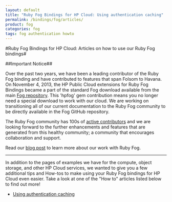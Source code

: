 ```yaml
---
layout: default
title: "Ruby Fog Bindings for HP Cloud: Using authentication caching"
permalink: /bindings/fog/articles/
product: fog
categories: fog
tags: fog authentication howto
---
```

#Ruby Fog Bindings for HP Cloud: Articles on how to use our Ruby Fog bindings#

##Important Notice##

Over the past two years, we have been a leading contributor of the Ruby Fog binding and have contributed to features that span Folsom to Havana. On November 4, 2013, the HP Public Cloud extensions for Ruby Fog Bindings became a part of the standard Fog download available from the main [Fog repository](https://github.com/fog/fog).  This 'hpfog' gem contribution means you no longer need a special download to work with our cloud. We are working on transitioning all of our current documentation to the Ruby Fog community to be directly available in the Fog GitHub repository.
 
The Ruby Fog community has 100s of [active contributors](https://github.com/fog/fog/graphs/contributors) and we are looking forward to the further enhancements and features that are generated from this healthy community; a community that encourages collaboration and support.
 
Read our [blog post](http://www.hpcloud.com/blog/releasing-ruby-bindings-wild) to learn more about our work with Ruby Fog.

_______________


In addition to the pages of examples we have for the compute, object storage, and other HP Cloud services, we wanted to give you a few additional tips and How-tos to make using your Ruby Fog bindings for HP Cloud even easier. Take a look at one of the "How to" articles listed below to find out more!

* [Using authentication caching](/bindings/fog/articles/authcache)
